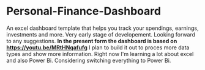 # Personal-Finance-Dashboard
An excel dashboard template that helps you track your spendings, earnings, investments and more.
Very early stage of developement. Looking forward to any suggestions. 
**In the present form the dashboard is based on https://youtu.be/MRtHNqafufg** I plan to build it out to proces more data types and show more information. 
Right now I'm learning a lot about excel and also Power Bi. Considering switching everything to Power Bi.
